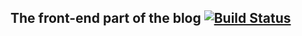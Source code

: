 ## The front-end part of the blog [![Build Status](https://travis-ci.org/quolpr/blog-front.svg?branch=master)](https://travis-ci.org/quolpr/blog-front)
